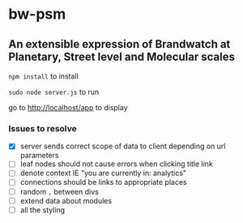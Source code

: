 # bw-psm
## An extensible expression of Brandwatch at Planetary, Street level and Molecular scales

`npm install` to install

`sudo node server.js` to run

go to [http://localhost/app](http://localhost/app) to display

### Issues to resolve
- [x] server sends correct scope of data to client depending on url parameters
- [ ] leaf nodes should not cause errors when clicking title link
- [ ] denote context IE "you are currently in: analytics"
- [ ] connections should be links to appropriate places
- [ ] random `,` between divs
- [ ] extend data about modules
- [ ] all the styling
